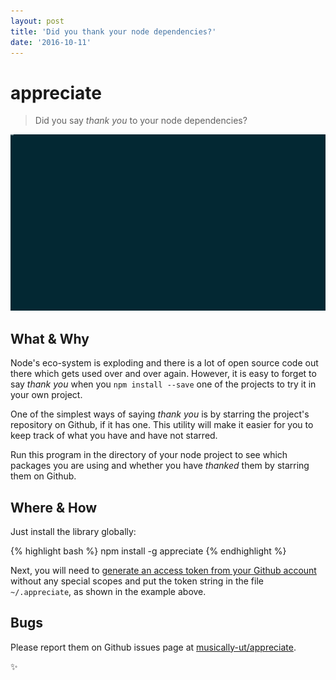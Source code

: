 ```yaml
---
layout: post
title: 'Did you thank your node dependencies?'
date: '2016-10-11'
---
```


# appreciate 

> Did you say _thank you_ to your node dependencies?

![CLI example](https://github.com/musically-ut/appreciate/raw/master/docs/cli-example.gif)

## What & Why

Node's eco-system is exploding and there is a lot of open source code out there which gets used over and over again. However, it is easy to forget to say _thank you_ when you `npm install --save` one of the projects to try it in your own project.

One of the simplest ways of saying _thank you_ is by starring the project's repository on Github, if it has one. This utility will make it easier for you to keep track of what you have and have not starred.

Run this program in the directory of your node project to see which packages you are using and whether you have _thanked_ them by starring them on Github.

## Where & How

Just install the library globally:

{% highlight bash %}
npm install -g appreciate
{% endhighlight %}

Next, you will need to [generate an access token from your Github account](https://help.github.com/articles/creating-an-access-token-for-command-line-use/) without any special scopes and put the token string in the file `~/.appreciate`, as shown in the example above.

## Bugs

Please report them on Github issues page at [musically-ut/appreciate](https://github.com/musically-ut/appreciate).

✨ 
